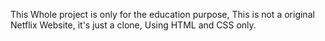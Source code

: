 This Whole project is only for the education purpose, This is not a original Netflix Website, it's just a clone, Using HTML and CSS only.   

